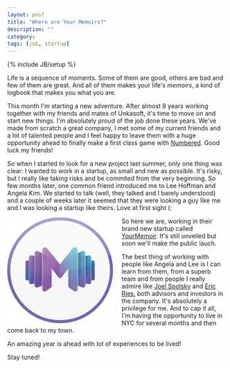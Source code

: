 ```yaml
---
layout: post
title: "Where are Your Memoirs?"
description: ""
category: 
tags: [job, startup]
---
```

{% include JB/setup %}

Life is a sequence of moments. Some of them are good, others are bad and few of them are great. And all of them makes your life's *memoirs*, a kind of logbook that makes you what you are.

This month I'm starting a new adventure. After almost 8 years working together with my friends and mates of Unkasoft, it's time to move on and start new things. I'm absolutely proud of the job done these years. We've made from scratch a great company, I met some of my current friends and a lot of talented people and I feel happy to leave them with a huge opportunity ahead to finally make a first class game with [Numbered](http://www.numbered.es/index_en.html). Good luck my friends!

So when I started to look for a new project last summer, only one thing was clear: I wanted to work in a startup, as small and new as possible. It's risky, but I really like taking risks and be commited from the very beginning.
So few months later, one common friend introduced me to Lee Hoffman and Angela Kim. We started to talk (well, they talked and I barely understood) and a couple of weeks later it seemed that they were looking a guy like me and I was looking a startup like theirs. Love at first sight (:

<a href="http://yourmemoir.com"><div style="float:left;padding-right:20px;"><img src="/images/yourmemoir.png" /></div></a>
So here we are, working in their brand new startup called [YourMemoir](http://yourmemoir.com). It's still unveiled but soon we'll make the public lauch.

The best thing of working with people like Angela and Lee is I can learn from them, from a superb team and from people I really admire like [Joel Spolsky](http://joelonsoftware.com) and [Eric Ries](http://en.wikipedia.org/wiki/Eric_Ries), both advisors and investors in the company. It's absolutely a privilege for me. And to cap it all, I'm having the opportunity to live in NYC for several months and then come back to my town.

An amazing year is ahead with lot of experiences to be lived!

Stay tuned!